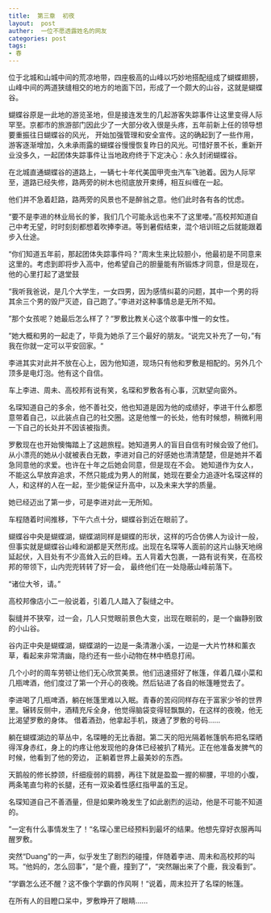 ```yaml
---
title:  第三章  初夜
layout:  post
auther:  一位不愿透露姓名的网友
categories: post
tags:
- 春
---
```





位于北城和山城中间的荒凉地带，四座极高的山峰以巧妙地搭配组成了蝴蝶翅膀，山峰中间的两道狭缝相交的地方的地面下凹，形成了一个颇大的山谷，这就是蝴蝶谷。

蝴蝶谷原是一此地的游览圣地，但是接连发生的几起游客失踪事件让这里变得人际罕至。京都市的旅游部门因此少了一大部分收入很是头疼，五年前新上任的领导想要重振往日蝴蝶谷的风光，
开始加强管理和安全宣传。这的确起到了一些作用，游客逐渐增加，久未承雨露的蝴蝶谷慢慢恢复昨日的风光。可惜好景不长，重新开业没多久，一起团体失踪事件让当地政府终于下定决心：永久封闭蝴蝶谷。

在北城直通蝴蝶谷的道路上，一辆七十年代美国甲壳虫汽车飞驰着。因为人际罕至，道路已经失修，路两旁的树木也彻底放开束缚，相互纠缠在一起。

他们并不急着赶路，路两旁的风景也不是醉翁之意。他们此时各有各的忧虑。

“要不是李进的林业局长的爹，我们几个可能永远也来不了这里喽。”高校邦知道自己中考无望，时时刻刻都想着吹捧李进。等到暑假结束，混个培训班之后就能跟着步入仕途。

“你们知道五年前，那起团体失踪事件吗？”周末生来比较胆小，他最初是不同意来这里的。考虑到即将步入高中，他希望自己的胆量能有所锻炼才同意，但是现在，他的心里打起了退堂鼓

“我听我爸说，是几个大学生，一女四男，因为感情纠葛的问题，其中一个男的将其余三个男的毁尸灭迹，自己跑了。”李进对这种事情总是无所不知。

”那个女孩呢？她最后怎么样了？“罗敷比教关心这个故事中惟一的女性。

”她大概和男的一起走了，毕竟为她杀了三个最好的朋友。“说完又补充了一句，”有我在你就一定可以平安回家。“

李进其实对此并不放在心上，因为他知道，现场只有他和罗敷是相配的。另外几个顶多是电灯泡。他有这个自信。

车上李进、周未、高校邦有说有笑，名琛和罗敷各有心事，沉默望向窗外。

名琛知道自己的多余，他不善社交，他也知道是因为他的成绩好，李进干什么都愿意带着自己，以此装点自己的社交圈。这是他惟一的长处，他有时候想，稍微利用一下自己的长处并不因该被指责。

罗敷现在也开始懊悔踏上了这趟旅程。她知道男人的盲目自信有时候会毁了他们。从小漂亮的她从小就被表白无数，李进对自己的好感她也清清楚楚，但是她并不着急同意他的求爱。也许在十年之后她会同意，但是现在不会。
她知道作为女人，不能这么早放弃追求，不然只能成为男人的附属，她现在要全力追逐叶名琛这样的人，和这样的人在一起，至少能保证升高中，以及未来大学的质量。

她已经迈出了第一步，可是李进对此一无所知。

车程随着时间推移，下午六点十分，蝴蝶谷到近在眼前了。

蝴蝶谷中央是蝴蝶湖，蝴蝶湖同样是蝴蝶的形状，这样的巧合仿佛人为设计一般，但事实就是蝴蝶谷山峰和湖都是天然形成。出现在名琛等人面前的这片山脉天地绵延起伏，入目处有不少高耸入云的巨峰。五人背着大包裹，一路有说有笑，在高校邦的带领下，山内兜兜转转了好一会，
最终他们在一处隐蔽山峰前落下。

“诸位大爷，请。”

高校邦像店小二一般说着，引着几人踏入了裂缝之中。

裂缝并不狭窄，过一会，几人只觉眼前景色大变，出现在眼前的，是一个幽静别致的小山谷。

谷内正中央是蝴蝶湖，蝴蝶湖的一边是一条清澈小溪，一边是一大片竹林和薰衣草，看起来非常清幽，隐约还有一些小动物在林中栖息打闹。

几个小时的周车劳顿让他们无心欣赏美景。他们迅速搭好了帐篷，伴着几碟小菜和几瓶啤酒，他们度过了第一个开心的夜晚。然后钻进了各自的帐篷睡觉去了。

李进喝了几瓶啤酒，躺在帐篷里难以入眠。青春的苦闷同样存在于富家少爷的世界里。辗转反侧中，酒精充斥全身，他觉得脑袋变得轻飘飘的，在这样的夜晚，他无比渴望罗敷的身体。
借着酒劲，他拿起手机，拨通了罗敷的号码......

躺在蝴蝶湖边的草丛中，名琛睡的无比香甜。第二天的阳光隔着帐篷帆布把名琛晒得浑身赤红，身上的灼疼让他发现他的身体已经被扒了精光。正在他准备发脾气的时候，他看到了他的旁边，
正躺着世界上最美妙的东西。

天鹅般的修长脖颈，纤细瘦弱的肩膀，再往下就是盈盈一握的柳腰，平坦的小腹，两条笔直匀称的长腿，还有一双染着性感红指甲盖的玉足。

名琛知道自己不善酒量，但是如果昨晚发生了如此剧烈的运动，他是不可能不知道的。

”一定有什么事情发生了！“名琛心里已经预料到最坏的结果。他想先穿好衣服再叫醒罗敷。

突然“Duang”的一声，似乎发生了剧烈的碰撞，伴随着李进、周未和高校邦的叫骂。“他妈的，怎么回事”，“是个鹿，撞到了”，“突然蹦出来了个鹿，我没看到”。

”学霸怎么还不醒？这不像个学霸的作风啊！“说着，周末拉开了名琛的帐篷。

在所有人的目瞪口呆中，罗敷睁开了眼睛......
